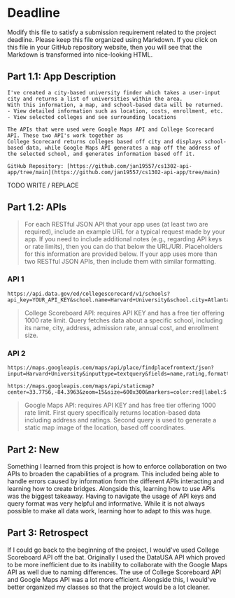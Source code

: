 # Deadline

Modify this file to satisfy a submission requirement related to the project
deadline. Please keep this file organized using Markdown. If you click on
this file in your GitHub repository website, then you will see that the
Markdown is transformed into nice-looking HTML.

## Part 1.1: App Description

    I've created a city-based university finder which takes a user-input city and returns a list of universities within the area.
    With this information, a map, and school-based data will be returned.
    - View detailed information such as location, costs, enrollment, etc.
    - View selected colleges and see surrounding locations

    The APIs that were used were Google Maps API and College Scorecard API. These two API's work together as
    College Scorecard returns colleges based off city and displays school-based data, while Google Maps API generates a map off the address of
    the selected school, and generates information based off it.

    GitHub Repository: [https://github.com/jan19557/cs1302-api-app/tree/main](https://github.com/jan19557/cs1302-api-app/tree/main)

TODO WRITE / REPLACE

## Part 1.2: APIs

> For each RESTful JSON API that your app uses (at least two are required),
> include an example URL for a typical request made by your app. If you
> need to include additional notes (e.g., regarding API keys or rate
> limits), then you can do that below the URL/URI. Placeholders for this
> information are provided below. If your app uses more than two RESTful
> JSON APIs, then include them with similar formatting.

### API 1

```
https://api.data.gov/ed/collegescorecard/v1/schools?api_key=YOUR_API_KEY&school.name=Harvard+University&school.city=Atlanta&fields=school.name,school.city,school.address,latest.admissions.admission_rate.overall,latest.cost.attendance.academic_year,latest.student.size

```

> College Scoreboard API: requires API KEY and has a free tier offering 1000 rate limit. Query fetches data about a specific school, including its name, city, address, admission rate, annual cost, and enrollment size.

### API 2

```
https://maps.googleapis.com/maps/api/place/findplacefromtext/json?input=Harvard+University&inputtype=textquery&fields=name,rating,formatted_address&key=YOUR_API_KEY

```

```
https://maps.googleapis.com/maps/api/staticmap?center=33.7756,-84.3963&zoom=15&size=600x300&markers=color:red|label:S|33.7756,-84.3963&key=YOUR_API_KEY

```

> Google Maps API: requires API KEY and has free tier offering 1000 rate limit. First query specifically returns location-based data including address and ratings. Second query is used to generate a static map image of the location, based off coordinates.

## Part 2: New

Something I learned from this project is how to enforce collaboration on two APIs to broaden the capabilities of a program. This included being able to handle errors caused by information from the different APIs interacting and learning how to create bridges. Alongside this, learning how to use APIs was the biggest takeaway. Having to navigate the usage of API keys and query format was very helpful and informative. While it is not always possible to make all data work, learning how to adapt to this was huge.

## Part 3: Retrospect

If I could go back to the beginning of the project, I would've used College Scoreboard API off the bat. Originally I used the DataUSA API which proved to be more inefficient due to its inability to collaborate with the Google Maps API as well due to naming differences. The use of College Scoreboard API and Google Maps API was a lot more efficient. Alongside this, I would've better organized my classes so that the project would be a lot cleaner.
